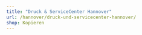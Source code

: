 ```yaml
---
title: "Druck & ServiceCenter Hannover"
url: /hannover/druck-und-servicecenter-hannover/
shop: Kopieren
---
```

